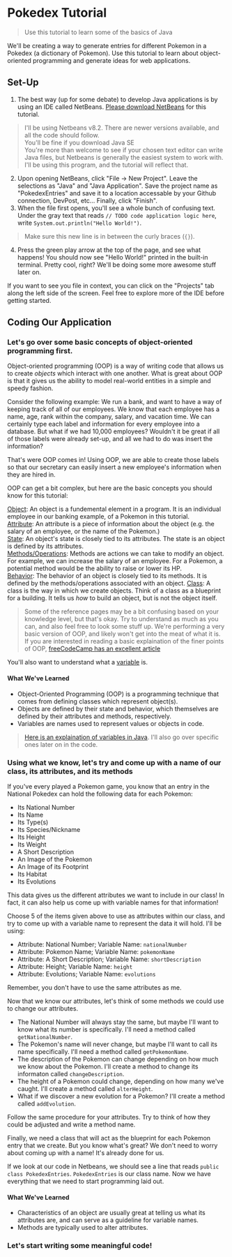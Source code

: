 # Pokedex Tutorial
> Use this tutorial to learn some of the basics of Java

We'll be creating a way to generate entries for different Pokemon in a Pokedex (a dictionary of Pokemon). Use this tutorial to learn about object-oriented programming and generate ideas for web applications.

## Set-Up

1. The best way (up for some debate) to develop Java applications is by using an IDE called NetBeans. [Please download NetBeans](https://netbeans.org) for this tutorial.
> I'll be using Netbeans v8.2. There are newer versions available, and all the code should follow.    
> You'll be fine if you download Java SE    
> You're more than welcome to see if your chosen text editor can write Java files, but Netbeans is generally the easiest system to work with. I'll be using this program, and the tutorial will reflect that.  
2. Upon opening NetBeans, click "File -> New Project". Leave the selections as "Java" and "Java Application". Save the project name as "PokedexEntries" and save it to a location accessable by your Github connection, DevPost, etc... Finally, click "Finish".
3. When the file first opens, you'll see a whole bunch of confusing text. Under the gray text that reads `// TODO code application logic here`, write `System.out.println("Hello World!")`.
> Make sure this new line is in between the curly braces (`{}`).
4. Press the green play arrow at the top of the page, and see what happens! You should now see "Hello World!" printed in the built-in terminal. Pretty cool, right? We'll be doing some more awesome stuff later on.

If you want to see you file in context, you can click on the "Projects" tab along the left side of the screen. Feel free to explore more of the IDE before getting started.

## Coding Our Application

### Let's go over some basic concepts of object-oriented programming first.

Object-oriented programming (OOP) is a way of writing code that allows us to create *objects* which interact with one another. What is great about OOP is that it gives us the ability to model real-world entities in a simple and speedy fashion. 

Consider the following example: We run a bank, and want to have a way of keeping track of all of our employees. We know that each employee has a name, age, rank within the company, salary, and vacation time. We can certainly type each label and information for every employee into a database. But what if we had 10,000 employees? Wouldn't it be great if all of those labels were already set-up, and all we had to do was insert the information? 

That's were OOP comes in! Using OOP, we are able to create those labels so that our secretary can easily insert a new employee's information when they are hired in. 

OOP can get a bit complex, but here are the basic concepts you should know for this tutorial:

[Object](https://docs.oracle.com/javase/tutorial/java/concepts/object.html): An object is a fundemental element in a program. It is an individual employee in our banking example, of a Pokemon in this tutorial.       
[Attribute](http://www.dmc.fmph.uniba.sk/public_html/doc/Java/ch2.htm#Attributes): An attribute is a piece of information about the object (e.g. the salary of an employee, or the name of the Pokemon.)    
[State](https://www.quora.com/What-is-an-object-state-in-programming): An object's state is closely tied to its attributes. The state is an object is defined by its attributes.        
[Methods/Operations](https://brilliant.org/wiki/methods-oop/): Methods are actions we can take to modify an object. For example, we can increase the salary of an employee. For a Pokemon, a potential method would be the ability to raise or lower its HP.   
[Behavior](http://www.informit.com/articles/article.aspx?p=25856&seqNum=6): The behavior of an object is closely tied to its methods. It is defined by the methods/operations associated with an object.
[Class](https://docs.oracle.com/javase/tutorial/java/concepts/class.html): A class is the way in which we create objects. Think of a class as a blueprint for a building. It tells us *how* to build an object, but is not the object itself.

> Some of the reference pages may be a bit confusing based on your knowledge level, but that's okay. Try to understand as much as you can, and also feel free to look some stuff up. We're performing a very basic version of OOP, and likely won't get into the meat of what it is.    
> If you are interested in reading a basic explaination of the finer points of OOP, [freeCodeCamp has an excellent article](https://www.freecodecamp.org/news/object-oriented-programming-concepts-21bb035f7260/)

You'll also want to understand what a [variable](https://www.kidscodecs.com/variables/) is.

#### What We've Learned
- Object-Oriented Programming (OOP) is a programming technique that comes from defining classes which represent object(s). 
- Objects are defined by their state and behavior, which themselves are defined by their attributes and methods, respectively. 
- Variables are names used to represent values or objects in code.    
> [Here is an explaination of variables in Java](https://www.geeksforgeeks.org/variables-in-java/). I'll also go over specific ones later on in the code. 

### Using what we know, let's try and come up with a name of our class, its attributes, and its methods

If you've every played a Pokemon game, you know that an entry in the National Pokedex can hold the following data for each Pokemon:
- Its National Number
- Its Name
- Its Type(s)
- Its Species/Nickname
- Its Height
- Its Weight
- A Short Description
- An Image of the Pokemon
- An Image of its Footprint
- Its Habitat
- Its Evolutions

This data gives us the different attributes we want to include in our class! In fact, it can also help us come up with variable names for that information! 

Choose 5 of the items given above to use as attributes within our class, and try to come up with a variable name to represent the data it will hold. I'll be using:

- Attribute: National Number; Variable Name: `nationalNumber`
- Attribute: Pokemon Name; Variable Name: `pokemonName`
- Attribute: A Short Description; Variable Name: `shortDescription`
- Attribute: Height; Variable Name: `height`
- Attribute: Evolutions; Variable Name: `evolutions`

Remember, you don't have to use the same attributes as me.

Now that we know our attributes, let's think of some methods we could use to change our attributes. 

- The National Number will always stay the same, but maybe I'll want to know what its number is specifically. I'll need a method called `getNationalNumber`.
- The Pokemon's name will never change, but maybe I'll want to call its name specifically. I'll need a method called `getPokemonName`.
- The description of the Pokemon can change depending on how much we know about the Pokemon. I'll create a method to change its informaton called `changeDescription`.
- The height of a Pokemon could change, depending on how many we've caught. I'll create a method called `alterHeight`.
- What if we discover a new evolution for a Pokemon? I'll create a method called `addEvolution`.

Follow the same procedure for your attributes. Try to think of how they could be adjusted and write a method name. 

Finally, we need a class that will act as the blueprint for each Pokemon entry that we create. But you know what's great? We don't need to worry about coming up with a name! It's already done for us. 

If we look at our code in Netbeans, we should see a line that reads `public class PokedexEntries`. `PokedexEntries` is our class name. Now we have everything that we need to start programming laid out. 

#### What We've Learned
- Characteristics of an object are usually great at telling us what its attributes are, and can serve as a guideline for variable names.
- Methods are typically used to alter attributes.

### Let's start writing some meaningful code!